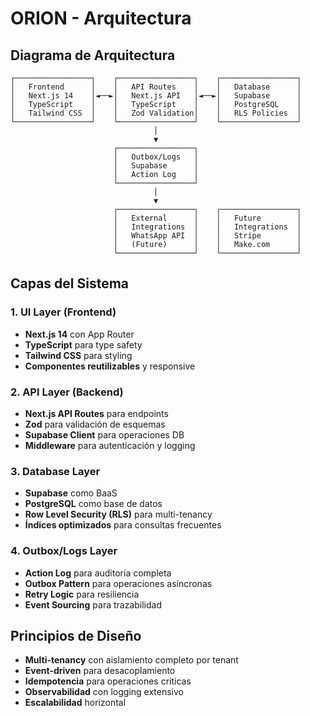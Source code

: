 # ORION - Arquitectura

## Diagrama de Arquitectura

```
┌─────────────────┐    ┌─────────────────┐    ┌─────────────────┐
│   Frontend      │    │   API Routes    │    │   Database      │
│   Next.js 14    │◄──►│   Next.js API   │◄──►│   Supabase      │
│   TypeScript    │    │   TypeScript    │    │   PostgreSQL    │
│   Tailwind CSS  │    │   Zod Validation│    │   RLS Policies  │
└─────────────────┘    └─────────────────┘    └─────────────────┘
                                │
                                ▼
                       ┌─────────────────┐
                       │   Outbox/Logs   │
                       │   Supabase      │
                       │   Action Log    │
                       └─────────────────┘
                                │
                                ▼
                       ┌─────────────────┐    ┌─────────────────┐
                       │   External      │    │   Future        │
                       │   Integrations  │    │   Integrations  │
                       │   WhatsApp API  │    │   Stripe        │
                       │   (Future)      │    │   Make.com      │
                       └─────────────────┘    └─────────────────┘
```

## Capas del Sistema

### 1. UI Layer (Frontend)
- **Next.js 14** con App Router
- **TypeScript** para type safety
- **Tailwind CSS** para styling
- **Componentes reutilizables** y responsive

### 2. API Layer (Backend)
- **Next.js API Routes** para endpoints
- **Zod** para validación de esquemas
- **Supabase Client** para operaciones DB
- **Middleware** para autenticación y logging

### 3. Database Layer
- **Supabase** como BaaS
- **PostgreSQL** como base de datos
- **Row Level Security (RLS)** para multi-tenancy
- **Índices optimizados** para consultas frecuentes

### 4. Outbox/Logs Layer
- **Action Log** para auditoría completa
- **Outbox Pattern** para operaciones asíncronas
- **Retry Logic** para resiliencia
- **Event Sourcing** para trazabilidad

## Principios de Diseño

- **Multi-tenancy** con aislamiento completo por tenant
- **Event-driven** para desacoplamiento
- **Idempotencia** para operaciones críticas
- **Observabilidad** con logging extensivo
- **Escalabilidad** horizontal
